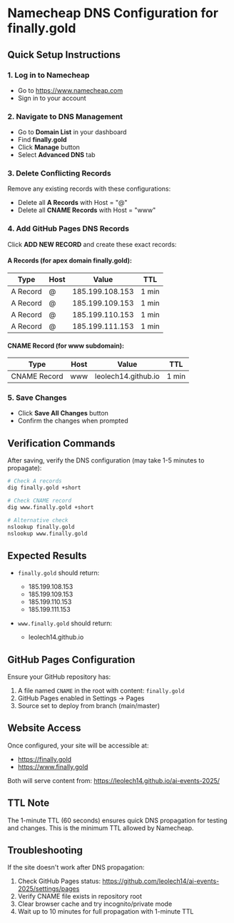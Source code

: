 # Namecheap DNS Configuration for finally.gold

## Quick Setup Instructions

### 1. Log in to Namecheap
- Go to https://www.namecheap.com
- Sign in to your account

### 2. Navigate to DNS Management
- Go to **Domain List** in your dashboard
- Find **finally.gold**
- Click **Manage** button
- Select **Advanced DNS** tab

### 3. Delete Conflicting Records
Remove any existing records with these configurations:
- Delete all **A Records** with Host = "@" 
- Delete all **CNAME Records** with Host = "www"

### 4. Add GitHub Pages DNS Records

Click **ADD NEW RECORD** and create these exact records:

#### A Records (for apex domain finally.gold):
| Type | Host | Value | TTL |
|------|------|-------|-----|
| A Record | @ | 185.199.108.153 | 1 min |
| A Record | @ | 185.199.109.153 | 1 min |
| A Record | @ | 185.199.110.153 | 1 min |
| A Record | @ | 185.199.111.153 | 1 min |

#### CNAME Record (for www subdomain):
| Type | Host | Value | TTL |
|------|------|-------|-----|
| CNAME Record | www | leolech14.github.io | 1 min |

### 5. Save Changes
- Click **Save All Changes** button
- Confirm the changes when prompted

## Verification Commands

After saving, verify the DNS configuration (may take 1-5 minutes to propagate):

```bash
# Check A records
dig finally.gold +short

# Check CNAME record  
dig www.finally.gold +short

# Alternative check
nslookup finally.gold
nslookup www.finally.gold
```

## Expected Results

- `finally.gold` should return:
  - 185.199.108.153
  - 185.199.109.153
  - 185.199.110.153
  - 185.199.111.153

- `www.finally.gold` should return:
  - leolech14.github.io

## GitHub Pages Configuration

Ensure your GitHub repository has:
1. A file named `CNAME` in the root with content: `finally.gold`
2. GitHub Pages enabled in Settings → Pages
3. Source set to deploy from branch (main/master)

## Website Access

Once configured, your site will be accessible at:
- https://finally.gold
- https://www.finally.gold

Both will serve content from: https://leolech14.github.io/ai-events-2025/

## TTL Note
The 1-minute TTL (60 seconds) ensures quick DNS propagation for testing and changes. This is the minimum TTL allowed by Namecheap.

## Troubleshooting

If the site doesn't work after DNS propagation:
1. Check GitHub Pages status: https://github.com/leolech14/ai-events-2025/settings/pages
2. Verify CNAME file exists in repository root
3. Clear browser cache and try incognito/private mode
4. Wait up to 10 minutes for full propagation with 1-minute TTL